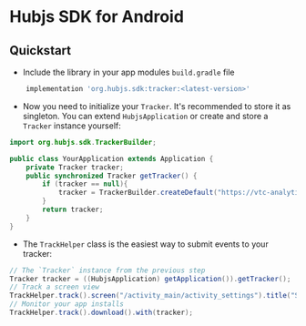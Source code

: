 Hubjs SDK for Android
========================

## Quickstart
* Include the library in your app modules `build.gradle` file
```groovy
    implementation 'org.hubjs.sdk:tracker:<latest-version>'
```

* Now you need to initialize your `Tracker`. It's recommended to store it as singleton. You can extend `HubjsApplication` or create and store a `Tracker` instance yourself:
```java
import org.hubjs.sdk.TrackerBuilder;

public class YourApplication extends Application {
    private Tracker tracker;
    public synchronized Tracker getTracker() {
        if (tracker == null){
            tracker = TrackerBuilder.createDefault("https://vtc-analytics.hub-js.com/tracking.php", 1).build(Hubjs.getInstance(this));
        }
        return tracker;
    }
}
```

* The `TrackHelper` class is the easiest way to submit events to your tracker:
```java
// The `Tracker` instance from the previous step
Tracker tracker = ((HubjsApplication) getApplication()).getTracker();
// Track a screen view
TrackHelper.track().screen("/activity_main/activity_settings").title("Settings").with(tracker);
// Monitor your app installs
TrackHelper.track().download().with(tracker);
```
